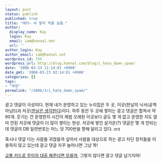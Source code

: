 ```yaml
---
layout: post
status: publish
published: true
title: "에이~ 씨 발라 먹을 놈들."
author:
  display_name: Kay
  login: Kay
  email: iam@hannal.net
  url: ''
author_login: Kay
author_email: iam@hannal.net
wordpress_id: 755
wordpress_url: http://blog.hannal.com/blog/i_hate_damn_spam/
date: '2006-03-23 11:14:01 +0900'
date_gmt: '2006-03-23 02:14:01 +0900'
categories: []
tags:
- "희망"
permalink: "/2006/3/i_hate_damn_spam/"
---
```

<p>광고 댓글이 극성이다. 현재 내가 운영하고 있는 누리집은 두 곳, 이곳(한날의 낙서(공책 아님!))과 저곳(<a href="http://blog.hannal.com">한날은 생각한다</a>)이다. 하루 동안 두 곳에 쌓이는 광고 댓글은 합쳐서 약 90개. 웃기는 건 운영한지 시간이 제법 오래된 이곳보다 글도 몇 개 없고 운영한 지도 얼마 안된 저곳에 댓글이 더 많이 쌓이는 현상. 저곳에 쌓인 살가운(?) 댓글은 몇 개 안되는데 댓글의 DB 일련번호는 어느 덧 700번을 향해 달리고 있다. orz</p>
<p>혹시나 댓글 다는 사람들 귀찮을까 싶어서 사람을 대상으로 하는 광고 차단 장치들을 이용하지 않고 있는데 광고 댓글 자꾸 늘어나면 그냥 콱!</p>
<p><a href="http://blog.hannal.com/189/">교통 카드로 무이자 대출 해준다면 모를까</a>, 그렇지 않다면 광고 댓글 남기지마!</p>
